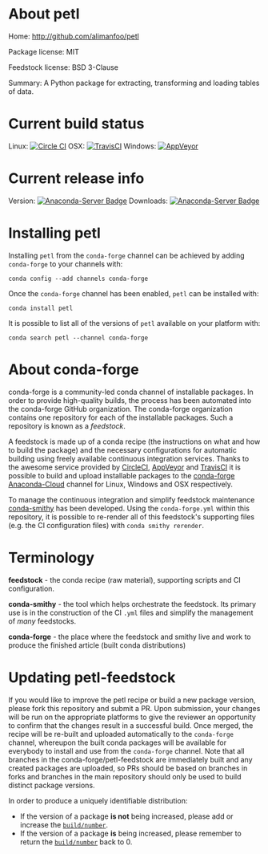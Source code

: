 About petl
==========

Home: http://github.com/alimanfoo/petl

Package license: MIT

Feedstock license: BSD 3-Clause

Summary: A Python package for extracting, transforming and loading tables of data.



Current build status
====================

Linux: [![Circle CI](https://circleci.com/gh/conda-forge/petl-feedstock.svg?style=shield)](https://circleci.com/gh/conda-forge/petl-feedstock)
OSX: [![TravisCI](https://travis-ci.org/conda-forge/petl-feedstock.svg?branch=master)](https://travis-ci.org/conda-forge/petl-feedstock)
Windows: [![AppVeyor](https://ci.appveyor.com/api/projects/status/github/conda-forge/petl-feedstock?svg=True)](https://ci.appveyor.com/project/conda-forge/petl-feedstock/branch/master)

Current release info
====================
Version: [![Anaconda-Server Badge](https://anaconda.org/conda-forge/petl/badges/version.svg)](https://anaconda.org/conda-forge/petl)
Downloads: [![Anaconda-Server Badge](https://anaconda.org/conda-forge/petl/badges/downloads.svg)](https://anaconda.org/conda-forge/petl)

Installing petl
===============

Installing `petl` from the `conda-forge` channel can be achieved by adding `conda-forge` to your channels with:

```
conda config --add channels conda-forge
```

Once the `conda-forge` channel has been enabled, `petl` can be installed with:

```
conda install petl
```

It is possible to list all of the versions of `petl` available on your platform with:

```
conda search petl --channel conda-forge
```


About conda-forge
=================

conda-forge is a community-led conda channel of installable packages.
In order to provide high-quality builds, the process has been automated into the
conda-forge GitHub organization. The conda-forge organization contains one repository
for each of the installable packages. Such a repository is known as a *feedstock*.

A feedstock is made up of a conda recipe (the instructions on what and how to build
the package) and the necessary configurations for automatic building using freely
available continuous integration services. Thanks to the awesome service provided by
[CircleCI](https://circleci.com/), [AppVeyor](http://www.appveyor.com/)
and [TravisCI](https://travis-ci.org/) it is possible to build and upload installable
packages to the [conda-forge](https://anaconda.org/conda-forge)
[Anaconda-Cloud](http://docs.anaconda.org/) channel for Linux, Windows and OSX respectively.

To manage the continuous integration and simplify feedstock maintenance
[conda-smithy](http://github.com/conda-forge/conda-smithy) has been developed.
Using the ``conda-forge.yml`` within this repository, it is possible to re-render all of
this feedstock's supporting files (e.g. the CI configuration files) with ``conda smithy rerender``.


Terminology
===========

**feedstock** - the conda recipe (raw material), supporting scripts and CI configuration.

**conda-smithy** - the tool which helps orchestrate the feedstock.
                   Its primary use is in the construction of the CI ``.yml`` files
                   and simplify the management of *many* feedstocks.

**conda-forge** - the place where the feedstock and smithy live and work to
                  produce the finished article (built conda distributions)


Updating petl-feedstock
=======================

If you would like to improve the petl recipe or build a new
package version, please fork this repository and submit a PR. Upon submission,
your changes will be run on the appropriate platforms to give the reviewer an
opportunity to confirm that the changes result in a successful build. Once
merged, the recipe will be re-built and uploaded automatically to the
`conda-forge` channel, whereupon the built conda packages will be available for
everybody to install and use from the `conda-forge` channel.
Note that all branches in the conda-forge/petl-feedstock are
immediately built and any created packages are uploaded, so PRs should be based
on branches in forks and branches in the main repository should only be used to
build distinct package versions.

In order to produce a uniquely identifiable distribution:
 * If the version of a package **is not** being increased, please add or increase
   the [``build/number``](http://conda.pydata.org/docs/building/meta-yaml.html#build-number-and-string).
 * If the version of a package **is** being increased, please remember to return
   the [``build/number``](http://conda.pydata.org/docs/building/meta-yaml.html#build-number-and-string)
   back to 0.
